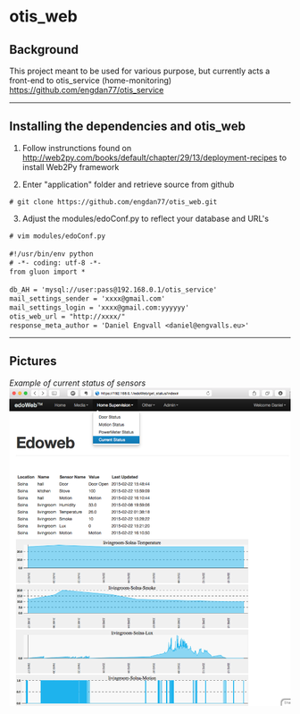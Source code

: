 otis_web
==============


Background
--------------

This project meant to be used for various purpose, but currently acts a front-end to otis_service (home-monitoring)
https://github.com/engdan77/otis_service


----------------------
Installing the dependencies and otis_web
----------------------

1) Follow instrunctions found on http://web2py.com/books/default/chapter/29/13/deployment-recipes to install Web2Py framework

2) Enter "application" folder and retrieve source from github

```
# git clone https://github.com/engdan77/otis_web.git
```

3) Adjust the modules/edoConf.py to reflect your database and URL's

```
# vim modules/edoConf.py

#!/usr/bin/env python
# -*- coding: utf-8 -*-
from gluon import *

db_AH = 'mysql://user:pass@192.168.0.1/otis_service'
mail_settings_sender = 'xxxx@gmail.com'
mail_settings_login = 'xxxx@gmail.com:yyyyyy'
otis_web_url = "http://xxxx/"
response_meta_author = 'Daniel Engvall <daniel@engvalls.eu>'
```

-------------------------
Pictures
-------------------------
*Example of current status of sensors*
![Sensors](https://github.com/engdan77/otis_web/blob/master/pics/otis_web_sensors.png)
